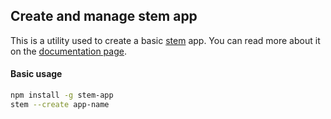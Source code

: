 ## Create and manage stem app

This is a utility used to create a basic [stem](https://stemjs.org/) app.
You can read more about it on the [documentation page](https://stemjs.org/docs/stem-app).

#### Basic usage

```bash
npm install -g stem-app
stem --create app-name
```
